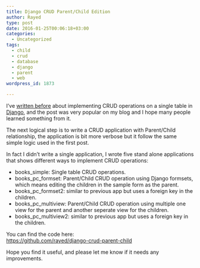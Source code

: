 ```yaml
---
title: Django CRUD Parent/Child Edition
author: Rayed
type: post
date: 2016-01-25T00:06:18+03:00
categories:
  - Uncategorized
tags:
  - child
  - crud
  - database
  - django
  - parent
  - web
wordpress_id: 1873

---
```

<p>I&#8217;ve <a href="https://rayed.com/wordpress/?p=1266">written before</a> about implementing CRUD operations on a single table in <a href="https://www.djangoproject.com">Django</a>, and the post was very popular on my blog and I hope many people learned something from it.</p>
<p>The next logical step is to write a CRUD application with Parent/Child relationship, the application is bit more verbose but it follow the same simple logic used in the first post.</p>
<p>In fact I didn&#8217;t write a single application, I wrote five stand alone applications that shows different ways to implement CRUD operations:</p>
<ul>
<li>books_simple: Single table CRUD operations.</li>
<li>books_pc_formset: Parent/Child CRUD operation using Django formsets, which means editing the children in the sample form as the parent.</li>
<li>books_pc_formset2: similar to previous app but uses a foreign key in the children.</li>
<li>books_pc_multiview: Parent/Child CRUD operation using multiple one view for the parent and another seperate view for the children.</li>
<li>books_pc_multiview2: similar to previous app but uses a foreign key in the children.</li>
</ul>
<p>You can find the code here:<br />
<a href="https://github.com/rayed/django-crud-parent-child">https://github.com/rayed/django-crud-parent-child</a></p>
<p>Hope you find it useful, and please let me know if it needs any improvements.</p>
